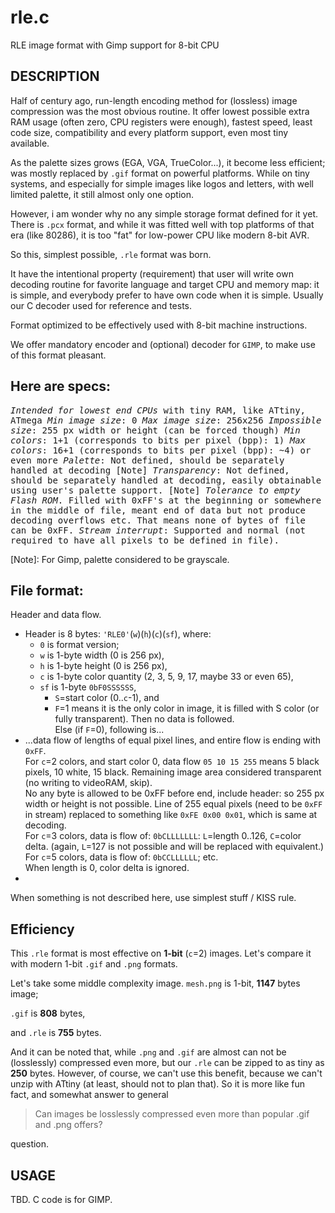 # rle.c
RLE image format with Gimp support for 8-bit CPU

DESCRIPTION
-----------
Half of century ago, run-length encoding method for (lossless) image compression was the most obvious routine. It offer lowest possible extra RAM usage (often zero, CPU registers were enough), fastest speed, least code size, compatibility and every platform support, even most tiny available.

As the palette sizes grows (EGA, VGA, TrueColor...), it become less efficient; was mostly replaced by `.gif` format on powerful platforms. While on tiny systems, and especially for simple images like logos and letters, with well limited palette, it still almost only one option.

However, i am wonder why no any simple storage format defined for it yet. There is `.pcx` format, and while it was fitted well with top platforms of that era (like 80286), it is too "fat" for low-power CPU like modern 8-bit AVR.

So this, simplest possible, `.rle` format was born.

It have the intentional property (requirement) that user will write own decoding routine for favorite language and target CPU and memory map: it is simple, and everybody prefer to have own code when it is simple. Usually our C decoder used for reference and tests.

Format optimized to be effectively used with 8-bit machine instructions.

We offer mandatory encoder and (optional) decoder for `GIMP`, to make use of this format pleasant.

Here are specs:
--------------
<tt>_Intended for lowest end CPUs_ with tiny RAM, like ATtiny, ATmega
_Min image size_:  0
_Max image size_:  256x256
_Impossible size_: 255 px width or height (can be forced though)
_Min colors_:      1+1 (corresponds to bits per pixel (bpp): 1)
_Max colors_:      16+1 (corresponds to bits per pixel (bpp): ~4) or even more
_Palette_:         Not defined, should be separately handled at decoding [Note]
_Transparency_:    Not defined, should be separately handled at decoding, easily obtainable using user's palette support. [Note]
_Tolerance to empty Flash ROM_. Filled with 0xFF's at the beginning or somewhere in the middle of file, meant end of data but not produce decoding overflows etc. That means none of bytes of file can be 0xFF.
_Stream interrupt_: Supported and normal (not required to have all pixels to be defined in file).
</tt>

[Note]: For Gimp, palette considered to be grayscale.

File format:
-----------
Header and data flow.
* Header is 8 bytes:  `'RLE0'`(`w`)(`h`)(`c`)(`sf`), where:
  - `0` is format version;
  - `w` is 1-byte width (0 is 256 px),
  - `h` is 1-byte height (0 is 256 px),
  - `c` is 1-byte color quantity (2, 3, 5, 9, 17, maybe 33 or even 65),
  - `sf` is 1-byte `0bF0SSSSSS`,
    * `S`=start color (0..`c`-1), and
    * `F`=1 means it is the only color in image, it is filled with S color (or fully transparent). Then no data is followed. <br> Else (if `F`=0), following is...
* ...data flow of lengths of equal pixel lines, and entire flow is ending with `0xFF`. <br> For `c`=2 colors, and start color 0, data flow `05 10 15 255` means 5 black pixels, 10 white, 15 black. Remaining image area considered transparent (no writing to videoRAM, skip). <br> No any byte is allowed to be 0xFF before end, include header: so 255 px width or height is not possible. Line of 255 equal pixels (need to be `0xFF` in stream) replaced to something like `0xFE 0x00 0x01`, which is same at decoding. <br> For `c`=3 colors, data is flow of: `0bCLLLLLLL`: `L`=length 0..126, `C`=color delta. (again, `L`=127 is not possible and will be replaced with equivalent.) <br> For `c`=5 colors, data is flow of: `0bCCLLLLLL`; etc. <br> When length is 0, color delta is ignored.
* 
When something is not described here, use simplest stuff / KISS rule.

Efficiency
----------
This `.rle` format is most effective on **1-bit** (`c`=2) images.
Let's compare it with modern 1-bit `.gif` and `.png` formats.

Let's take some middle complexity image.
`mesh.png` is 1-bit, **1147** bytes image;

`.gif` is **808** bytes, 

and `.rle` is **755** bytes.

And it can be noted that, while `.png` and `.gif` are almost can not be (losslessly) compressed even more, but our `.rle` can be zipped to as tiny as **250** bytes. However, of course, we can't use this benefit, because we can't unzip with ATtiny (at least, should not to plan that). So it is more like fun fact, and somewhat answer to general
> Can images be losslessly compressed even more than popular .gif and .png offers?

question.

USAGE
-----

TBD. C code is for GIMP.








